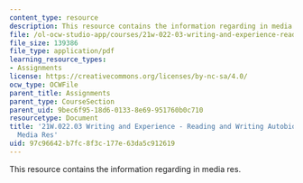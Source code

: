 ```yaml
---
content_type: resource
description: This resource contains the information regarding in media res.
file: /ol-ocw-studio-app/courses/21w-022-03-writing-and-experience-reading-and-writing-autobiography-spring-2014/97c96642b7fc8f3c177e63da5c912619_MIT21W_022_03S14_MediasRes.pdf
file_size: 139386
file_type: application/pdf
learning_resource_types:
- Assignments
license: https://creativecommons.org/licenses/by-nc-sa/4.0/
ocw_type: OCWFile
parent_title: Assignments
parent_type: CourseSection
parent_uid: 9bec6f95-18d6-0133-8e69-951760b0c710
resourcetype: Document
title: '21W.022.03 Writing and Experience - Reading and Writing Autobiography: In
  Media Res'
uid: 97c96642-b7fc-8f3c-177e-63da5c912619
---
```

This resource contains the information regarding in media res.